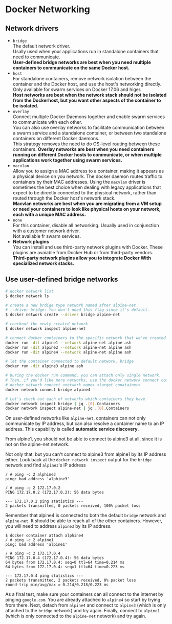 Docker Networking
===

## Network drivers
 * `bridge`  
    The default network driver.  
    Usally used when your applications run in standalone containers that need to communicate.  
    __User-defined bridge networks are best when you need multiple containers to communicate on the same Docker host.__  
 * `host`  
    For standalone containers, remove network isolation between the container and the Docker host, and use the host's networking directly.  
    Only available for swarm services on Docker 17.06 and higer.  
    __Host networks are best when the network stack should not be isolated from the Dockerhost, but you want other aspects of the container to be isolated.__
 * `overlay`  
    Connect multiple Docker Daemons together and enable swarm services to communicate with each other.  
    You can also use overlay networks to facilitate communication between a swarm service and a standalone container, or between two standalone containers on different Docker daemons.  
    This strategy removes the need to do OS-level routing between these containers.
    __Overlay networks are best when you need containers running on different Docker hosts to communicate, or when multiple applications work together using swarm services.__  
 * `macvlan`  
    Allow you to assign a MAC address to a container, making it appears as a physical device on you network. The docker daemon routes traffic to containers by their MAC addresses. 
    Using the `macvlan` driver is sometimes the best choice when dealing with legacy applications that expect to be directly connected to the physical network, rather than routed through the Docker host's network stack.  
    __Macvlan networks are best when you are migrating from a VM setup or need your containers to look like physical hosts on your network, each with a unique MAC address.__
 * `none`  
    For this container, disable all networking. Usually used in conjunction with a customer network driver.  
    Not available fr swarm services.  
 * __Network plugins__  
    You can install and use third-party network plugins with Docker. These plugins are avaiable from Docker Hub or from third-party vendors.
    __Third-party network plugins allow you to integrate Docker With specialized network stacks.__

## Use user-defined bridge networks
```bash
# docker network list
$ docker network ls 

# create a new brdige type network named after alpine-net
# --driver bridge: You don't need this flag since it's default.
$ docker network create --driver bridge alpine-net 

# checkout the newly created network
$ docker network inspect alpine-net

# connect docker containers to the specific network that we've created before
docker run -dit alpine1 --network alpine-net alpine ash
docker run -dit alpine2 --network alpine-net alpine ash
docker run -dit alpine4 --network alpine-net alpine ash

# let the container connected to default network, bridge
docker run -dit alpine3 alpine ash

# During the docker run command, you can attach only single network.
# Then, if you'd like more networks, use the docker network connect command
# docker network connect <network name> <target conatainer>
docker network connect bridge alpine4

# Let's check out each of networks which containers they have 
docker network inspect bridge | jq .[0].Containers
docker network inspect alpine-net | jq .[0].Containers
```

On user-defined networks like `alpine-net`, containers can not only communicate by IP address, but can also resolve a container name to an IP address. This capability is called __automatic service discovery__.  

From alpine1, you should not be able to connect to alpine3 at all, since it is not on the alpine-net network.  

Not only that, but you can't connect to alpine3 from alpine1 by its IP address either. Look back at the `docker network inspect` output for the `bridge` network and find `alpine3`'s IP address  

```ash
/ # ping -c 2 alphine3
ping: bad address 'alphine3'

/ # ping -c 2 172.17.0.2
PING 172.17.0.2 (172.17.0.2): 56 data bytes

--- 172.17.0.2 ping statistics ---
2 packets transmitted, 0 packets received, 100% packet loss
```

Remember that alpine4 is connected to both the default `bridge` network and `alpine-net`. It should be able to reach all of the other containers. However, you will need to address `alpine3` by its IP address.

```ash
$ docker container attach alphine4
/ # ping -c 2 alpine1
ping: bad address 'alpine1'

/ # ping -c 2 172.17.0.4
PING 172.17.0.4 (172.17.0.4): 56 data bytes
64 bytes from 172.17.0.4: seq=0 ttl=64 time=0.214 ms
64 bytes from 172.17.0.4: seq=1 ttl=64 time=0.223 ms

--- 172.17.0.4 ping statistics ---
2 packets transmitted, 2 packets received, 0% packet loss
round-trip min/avg/max = 0.214/0.218/0.223 ms
```

As a final test, make sure your containers can all connect to the internet by pinging `google.com`. You are already attached to `alpine4` so start by trying from there. Next, detach from `alpine4` and connect to `alpine3` (which is only attached to the `bridge` network) and try again. Finally, connect to `alpine1` (which is only connected to the `alpine-net` network) and try again.